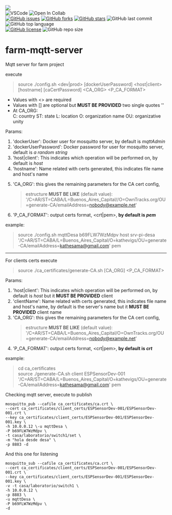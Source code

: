 <link rel="stylesheet" href="https://use.fontawesome.com/releases/v5.15.2/css/all.css" integrity="sha384-vSIIfh2YWi9wW0r9iZe7RJPrKwp6bG+s9QZMoITbCckVJqGCCRhc+ccxNcdpHuYu" crossorigin="anonymous">

[<img src="https://img.shields.io/badge/Linkedin-kathesama-blue?style=for-the-badge&logo=linkedin">](https://www.linkedin.com/in/kathesama)
<br>
![VSCode](https://img.shields.io/badge/Made%20for-VSCode-1f425f.svg?style=for-the-badge&logo=visualstudio)
![Open In Collab](https://img.shields.io/badge/Works%20with-Docker-blue?style=for-the-badge&logo=docker)
<br>
[![GitHub issues](https://img.shields.io/github/issues/kathesama/farm-mqtt-server?style=plastic)](https://github.com/kathesama/farm-mqtt-server/issues)
[![GitHub forks](https://img.shields.io/github/forks/kathesama/farm-mqtt-server?style=plastic)](https://github.com/kathesama/farm-mqtt-server/network)
[![GitHub stars](https://img.shields.io/github/stars/kathesama/farm-mqtt-server?style=plastic)](https://github.com/kathesama/farm-mqtt-server/stargazers)
![GitHub last commit](https://img.shields.io/github/last-commit/kathesama/farm-mqtt-server?color=red&style=plastic)
![GitHub top language](https://img.shields.io/github/languages/top/kathesama/farm-mqtt-server?style=plastic)
<br>
[![GitHub license](https://img.shields.io/github/license/kathesama/farm-mqtt-server?style=plastic)](https://github.com/kathesama/farm-mqtt-server/blob/main/LICENSE)
![GitHub repo size](https://img.shields.io/github/repo-size/kathesama/farm-mqtt-server?style=plastic)
<br>

# farm-mqtt-server
Mqtt server for farm project


execute 
> source ./config.sh <dev|prod> <dockerUser> [dockerUserPassword] <host|client> [hostname] [caCertPassword] <CA_ORG> <P_CA_FORMAT> 

* Values with <> are required<br>
* Values with [] are optional but **MUST BE PROVIDED** two single quotes ''
* At CA_ORG: <br>
    C: country
    ST: state
    L: location
    O: organization name
    OU: organizative unity

Params:
<!-- 1. 'dev|prod': This indicates which ambient will be performed on, by default is *dev* -->
1. 'dockerUser': Docker user for mosquitto server, by default is *mqttAdmin*
2. 'dockerUserPassword': Docker password for user for mosquitto server, default is *a random string* 
3. 'host|client': This indicates which operation will be performed on, by default is *host*
4. 'hostname': Name related with certs generated, this indicates file name and host's name
<!-- 6. 'caCertPassword': Ca Cert password related for security purposes, default is *a random string*  -->
5. 'CA_ORG': this gives the remaining parameters for the CA cert config, <br>
    > estructure **MUST BE LIKE** (default value): '/C=AR/ST=CABA/L=Buenos_Aires_Capital//O=OwnTracks.org/OU=generate-CA/emailAddress=nobody@example.net' 
6. 'P_CA_FORMAT': output certs format, <crt|pem>, **by default is *pem***


example:
>source ./config.sh mqttDesa b69FLW7WzMdpv host srv-pi-desa '/C=AR/ST=CABA/L=Buenos_Aires_Capital/O=kathevigs/OU=generate-CA/emailAddress=kathesama@gmail.com' pem

---

For clients certs execute
> source ./ca_certificates/generate-CA.sh <client> <clientName> [CA_ORG] <P_CA_FORMAT>

Params:
1. 'host|client': This indicates which operation will be performed on, by default is *host* but it **MUST BE PROVIDED** client
2. 'clientName': Name related with certs generated, this indicates file name and host's name, by default is the server's name but it **MUST BE PROVIDED** client name
3. 'CA_ORG': this gives the remaining parameters for the CA cert config, <br>
    > estructure **MUST BE LIKE** (default value): '/C=AR/ST=CABA/L=Buenos_Aires_Capital/O=OwnTracks.org/OU=generate-CA/emailAddress=nobody@example.net'
4. 'P_CA_FORMAT': output certs format, <crt|pem>, **by default is *crt***    

example:
> cd ca_certificates <br>
> source ./generate-CA.sh client ESPSensorDev-001 '/C=AR/ST=CABA/L=Buenos_Aires_Capital/O=kathevigs/OU=generate-CA/emailAddress=kathesama@gmail.com' pem

Checking mqtt server, execute to publish

```
mosquitto_pub --cafile ca_certificates/ca.crt \
--cert ca_certificates/client_certs/ESPSensorDev-001/ESPSensorDev-001.crt \
--key ca_certificates/client_certs/ESPSensorDev-001/ESPSensorDev-001.key \
-h 10.0.0.12 \-u mqttDesa \
-P b69FLW7WzMdpv \
-t casa/laboratorio/switch1/set \
-m "hola desde desa" \
-p 8883 -d
```
And this one for listening
```
mosquitto_sub --cafile ca_certificates/ca.crt \
--cert ca_certificates/client_certs/ESPSensorDev-001/ESPSensorDev-001.crt \
--key ca_certificates/client_certs/ESPSensorDev-001/ESPSensorDev-001.key \
-v -t casa/laboratorio/switch1 \
-h 10.0.0.12 \
-p 8883 \
-u mqttDesa \
-P b69FLW7WzMdpv \
-d
```


